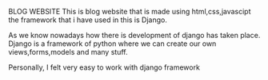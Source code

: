 BLOG WEBSITE
This is blog website that is made using html,css,javascipt
the framework that i have used in this is Django.

As we know nowadays how there is development of django has taken place.
Django is a framework of python where we can create our own views,forms,models and many stuff.

Personally, I felt very easy to work with django framework
